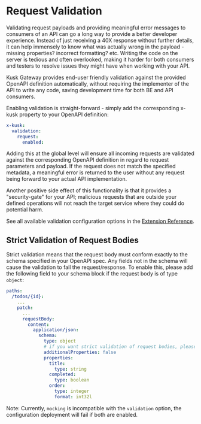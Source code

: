 # Request Validation 

Validating request payloads and providing meaningful error messages to consumers of an API can go a long way to provide
a better developer experience. Instead of just receiving a 40X response without further details, it can help immensely 
to know what was actually wrong in the payload - missing properties? incorrect formatting? etc. Writing the code on the server is tedious and often overlooked, making it harder for both consumers and testers to resolve issues they might have 
when working with your API.

Kusk Gateway provides end-user friendly validation against the provided OpenAPI definition automatically, without 
requiring the implementer of the API to write any code, saving development time for both BE and API consumers.

Enabling validation is straight-forward - simply add the corresponding x-kusk property to your OpenAPI definition:

```yaml
x-kusk:
  validation:
    request:
      enabled:
```

Adding this at the global level will ensure all incoming requests are validated against the corresponding OpenAPI definition
in regard to request parameters and payload. If the request does not match the specified metadata, a meaningful error is returned to the user without any request being forward to your actual API implementation.

Another positive side effect of this functionality is that it provides a "security-gate" for your API; malicious requests
that are outside your defined operations will not reach the target service where they could do potential harm.

See all available validation configuration options in the [Extension Reference](../reference/extension/#validation).

## **Strict Validation of Request Bodies**

Strict validation means that the request body must conform exactly to the schema specified in your OpenAPI spec.
Any fields not in the schema will cause the validation to fail the request/response.
To enable this, please add the following field to your schema block if the request body is of type `object`:

```yaml
paths:
  /todos/{id}:
    ...
    patch:
      ...
      requestBody:
        content:
          application/json:
            schema:
              type: object
              # if you want strict validation of request bodies, please enable this option in your OpenAPI file
              additionalProperties: false
              properties:
                title:
                  type: string
                completed:
                  type: boolean
                order:
                  type: integer
                  format: int32l
```

Note: Currently, `mocking` is incompatible with the `validation` option, the configuration deployment will fail if both are enabled.
